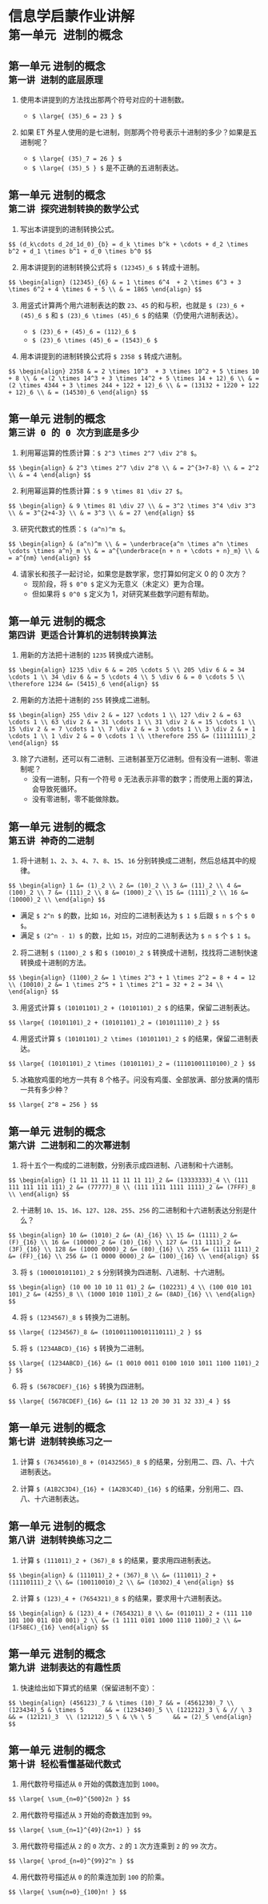# 信息学启蒙作业讲解<br/>`第一单元 进制的概念`

		
## 第一单元 进制的概念<br/>`第一讲 进制的底层原理`

	
1) 使用本讲提到的方法找出那两个符号对应的十进制数。
   - `$ \large{ (35)_6 = 23 } $`

	
2) 如果 ET 外星人使用的是七进制，则那两个符号表示十进制的多少？如果是五进制呢？
   - `$ \large{ (35)_7 = 26 } $`
   - `$ \large{ (35)_5 } $` 是不正确的五进制表达。

		
## 第一单元 进制的概念<br/>`第二讲 探究进制转换的数学公式`

	
1) 写出本讲提到的进制转换公式。

`$$
    (d_k\cdots d_2d_1d_0)_{b} = d_k \times b^k + \cdots + d_2 \times b^2 + d_1 \times b^1 + d_0 \times b^0
$$`

	
2) 用本讲提到的进制转换公式将 `$ (12345)_6 $` 转成十进制。

`$$
\begin{align}
    (12345)_{6} & = 1 \times 6^4  + 2 \times 6^3 + 3 \times 6^2 + 4 \times 6 + 5 \\
                & = 1865
\end{align}
$$`

	
3) 用竖式计算两个用六进制表达的数 `23`、`45` 的和与积，也就是 `$ (23)_6 + (45)_6 $` 和 `$ (23)_6 \times (45)_6 $` 的结果（仍使用六进制表达）。
   - `$ (23)_6 + (45)_6 = (112)_6 $`
   - `$ (23)_6 \times (45)_6 = (1543)_6 $`

	
4) 用本讲提到的进制转换公式将 `$ 2358 $` 转成六进制。

`$$
\begin{align}
    2358 & = 2 \times 10^3  + 3 \times 10^2 + 5 \times 10 + 8 \\
         & = (2 \times 14^3 + 3 \times 14^2 + 5 \times 14 + 12)_6 \\
         & = (2 \times 4344 + 3 \times 244 + 122 + 12)_6 \\
         & = (13132 + 1220 + 122 + 12)_6 \\
         & = (14530)_6
\end{align}
$$`

		
## 第一单元 进制的概念<br/>`第三讲 0 的 0 次方到底是多少`

	
1) 利用幂运算的性质计算：`$ 2^3 \times 2^7 \div 2^8 $`。

`$$
\begin{align}
    & 2^3 \times 2^7 \div 2^8 \\
    & = 2^{3+7-8} \\
    & = 2^2 \\
    & = 4
\end{align}
$$`

	
2) 利用幂运算的性质计算：`$ 9 \times 81 \div 27 $`。

`$$
\begin{align}
    & 9 \times 81 \div 27 \\
    & = 3^2 \times 3^4 \div 3^3 \\
    & = 3^{2+4-3} \\
    & = 3^3 \\
    & = 27
\end{align}
$$`

	
3) 研究代数式的性质：`$ (a^n)^m $`。

`$$
\begin{align}
    & (a^n)^m \\
    & = \underbrace{a^n \times a^n \times \cdots \times a^n}_m \\
    & = a^{\underbrace{n + n + \cdots + n}_m} \\
    & = a^{nm}
\end{align}
$$`

	
4) 请家长和孩子一起讨论，如果您是数学家，您打算如何定义 0 的 0 次方？
   - 现阶段，将 `$ 0^0 $` 定义为无意义（未定义）更为合理。
   - 但如果将 `$ 0^0 $` 定义为 1，对研究某些数学问题有帮助。

		
## 第一单元 进制的概念<br/>`第四讲 更适合计算机的进制转换算法`

	
1) 用新的方法把十进制的 `1235` 转换成六进制。

`$$
\begin{align}
    1235 \div 6 & = 205 \cdots 5 \\
    205 \div 6 & = 34 \cdots 1 \\
    34 \div 6 & = 5 \cdots 4 \\
    5 \div 6 & = 0 \cdots 5 \\
    \therefore 1234 &= (5415)_6
\end{align}
$$`

	
2) 用新的方法把十进制的 `255` 转换成二进制。

`$$
\begin{align}
    255 \div 2 & = 127 \cdots 1 \\
    127 \div 2 & = 63 \cdots 1 \\
    63 \div 2 & = 31 \cdots 1 \\
    31 \div 2 & = 15 \cdots 1 \\
    15 \div 2 & = 7 \cdots 1 \\
    7 \div 2 & = 3 \cdots 1 \\
    3 \div 2 & = 1 \cdots 1 \\
    1 \div 2 & = 0 \cdots 1 \\
    \therefore 255 &= (11111111)_2
\end{align}
$$`

	
3) 除了六进制，还可以有二进制、三进制甚至万亿进制。但有没有一进制、零进制呢？
   - 没有一进制，只有一个符号 `0` 无法表示非零的数字；而使用上面的算法，会导致死循环。
   - 没有零进制，零不能做除数。

		
## 第一单元 进制的概念<br/>`第五讲 神奇的二进制`

	
1) 将十进制 `1`、`2`、`3`、`4`、`7`、`8`、`15`、`16` 分别转换成二进制，然后总结其中的规律。

`$$
\begin{align}
    1 &= (1)_2 \\
    2 &= (10)_2 \\
    3 &= (11)_2 \\
    4 &= (100)_2 \\
    7 &= (111)_2 \\
    8 &= (1000)_2 \\
    15 &= (1111)_2 \\
    16 &= (10000)_2 \\
\end{align}
$$`

   - 满足 `$ 2^n $` 的数，比如 `16`，对应的二进制表达为 `$ 1 $` 后跟 `$ n $` 个 `$ 0 $`。
   - 满足 `$ (2^n - 1) $` 的数，比如 `15`，对应的二进制表达为 `$ n $` 个 `$ 1 $`。

	
2) 将二进制 `$ (1100)_2 $` 和 `$ (10010)_2 $` 转换成十进制，找找将二进制快速转换成十进制的方法。

`$$
\begin{align}
    (1100)_2 &= 1 \times 2^3 + 1 \times 2^2 = 8 + 4 = 12 \\
    (10010)_2 &= 1 \times 2^5 + 1 \times 2^1 = 32 + 2 = 34 \\
\end{align}
$$`

	
3) 用竖式计算 `$ (10101101)_2 + (10101101)_2 $` 的结果，保留二进制表达。

`$$
\large{
    (10101101)_2 + (10101101)_2 = (101011110)_2
}
$$`

	
4) 用竖式计算 `$ (10101101)_2 \times (10101101)_2 $` 的结果，保留二进制表达。

`$$
\large{
    (10101101)_2 \times (10101101)_2 = (11101001110100)_2
}
$$`

	
5) 冰箱放鸡蛋的地方一共有 8 个格子。问没有鸡蛋、全部放满、部分放满的情形一共有多少种？

`$$
\large{
    2^8 = 256
}
$$`


		
## 第一单元 进制的概念<br/>`第六讲 二进制和二的次幂进制`

	
1) 将十五个一构成的二进制数，分别表示成四进制、八进制和十六进制。

`$$
\begin{align}
    (1 11 11 11 11 11 11 11)_2 &= (13333333)_4 \\
    (111 111 111 111 111)_2 &= (77777)_8 \\
    (111 1111 1111 1111)_2 &= (7FFF)_8 \\
\end{align}
$$`

	
2) 十进制 `10`、`15`、`16`、`127`、`128`、`255`、`256` 的二进制和十六进制表达分别是什么？

`$$
\begin{align}
    10 &= (1010)_2 &= (A)_{16} \\
    15 &= (1111)_2 &= (F)_{16} \\
    16 &= (10000)_2 &= (10)_{16} \\
    127 &= (11 1111)_2 &= (3F)_{16} \\
    128 &= (1000 0000)_2 &= (80)_{16} \\
    255 &= (1111 1111)_2 &= (FF)_{16} \\
    256 &= (1 0000 0000)_2 &= (100)_{16} \\
\end{align}
$$`

	
3) 将 `$ (100010101101)_2 $` 分别转换为四进制、八进制、十六进制。

`$$
\begin{align}
    (10 00 10 10 11 01)_2 &= (102231)_4 \\
    (100 010 101 101)_2 &= (4255)_8 \\
    (1000 1010 1101)_2 &= (8AD)_{16} \\
\end{align}
$$`

	
4) 将 `$ (1234567)_8 $` 转换为二进制。

`$$
\large{
    (1234567)_8 &= (1010011100101110111)_2
}
$$`

	
5) 将 `$ (1234ABCD)_{16} $` 转换为二进制。

`$$
\large{
    (1234ABCD)_{16} &= (1 0010 0011 0100 1010 1011 1100 1101)_2
}
$$`

	
6) 将 `$ (5678CDEF)_{16} $` 转换为四进制。

`$$
\large{
    (5678CDEF)_{16} &= (11 12 13 20 30 31 32 33)_4
}
$$`

		
## 第一单元 进制的概念<br/>`第七讲 进制转换练习之一`

	
1) 计算 `$ (76345610)_8 + (01432565)_8 $` 的结果，分别用二、四、八、十六进制表达。

	
2) 计算 `$ (A1B2C3D4)_{16} + (1A2B3C4D)_{16} $` 的结果，分别用二、四、八、十六进制表达。


		
## 第一单元 进制的概念<br/>`第八讲 进制转换练习之二`

	
1) 计算 `$ (111011)_2 + (367)_8 $` 的结果，要求用四进制表达。

`$$
\begin{align}
    & (111011)_2 + (367)_8 \\
    &= (111011)_2 + (11110111)_2 \\
    &= (100110010)_2 \\
    &= (10302)_4
\end{align}
$$`

	
2) 计算 `$ (123)_4 + (7654321)_8 $` 的结果，要求用十六进制表达。

`$$
\begin{align}
    & (123)_4 + (7654321)_8 \\
    &= (011011)_2 + (111 110 101 100 011 010 001)_2 \\
    &= (1 1111 0101 1000 1110 1100)_2 \\
    &= (1F58EC)_{16}
\end{align}
$$`

		
## 第一单元 进制的概念<br/>`第九讲 进制表达的有趣性质`

	
1) 快速给出如下算式的结果（保留进制不变）：

`$$
\begin{align}
    (456123)_7 & \times (10)_7 && = (4561230)_7 \\
    (123434)_5 & \times 5      && = (1234340)_5 \\
    (121212)_3 \ & // \ 3      && = (12121)_3  \\
    (121212)_5 \ & \% \ 5      && = (2)_5
\end{align}
$$`

		
## 第一单元 进制的概念<br/>`第十讲 轻松看懂基础代数式`

	
1) 用代数符号描述从 `0` 开始的偶数连加到 `1000`。

`$$
\large{
    \sum_{n=0}^{500}2n
}
$$`

	
2) 用代数符号描述从 `3` 开始的奇数连加到 `99`。

`$$
\large{
    \sum_{n=1}^{49}(2n+1)
}
$$`

	
3) 用代数符号描述从 `2` 的 `0` 次方、`2` 的 `1` 次方连乘到 `2` 的 `99` 次方。

`$$
\large{
    \prod_{n=0}^{99}2^n
}
$$`

	
4) 用代数符号描述从 `0` 的阶乘连加到 `100` 的阶乘。

`$$
\large{
    \sum{n=0}_{100}n!
}
$$`

